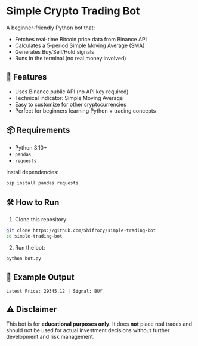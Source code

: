 

# Simple Crypto Trading Bot

A beginner-friendly Python bot that:
- Fetches real-time Bitcoin price data from Binance API
- Calculates a 5-period Simple Moving Average (SMA)
- Generates Buy/Sell/Hold signals
- Runs in the terminal (no real money involved)

## 🚀 Features
- Uses Binance public API (no API key required)
- Technical indicator: Simple Moving Average
- Easy to customize for other cryptocurrencies
- Perfect for beginners learning Python + trading concepts

## 📦 Requirements
- Python 3.10+
- `pandas`
- `requests`

Install dependencies:
```bash
pip install pandas requests
````

## 🛠 How to Run

1. Clone this repository:

```bash
git clone https://github.com/Shifrozy/simple-trading-bot
cd simple-trading-bot
```

2. Run the bot:

```bash
python bot.py
```

## 📄 Example Output

```
Latest Price: 29345.12 | Signal: BUY
```

## ⚠ Disclaimer

This bot is for **educational purposes only**.
It does **not** place real trades and should not be used for actual investment decisions without further development and risk management.

